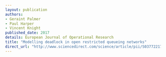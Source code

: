 ```yaml
---
layout: publication
authors:
- Geraint Palmer
- Paul Harper
- Vincent Knight
published_date: 2017
details: European Journal of Operational Research
title: "Modelling deadlock in open restricted queueing networks"
direct_url: "http://www.sciencedirect.com/science/article/pii/S0377221717309529"
---
```


